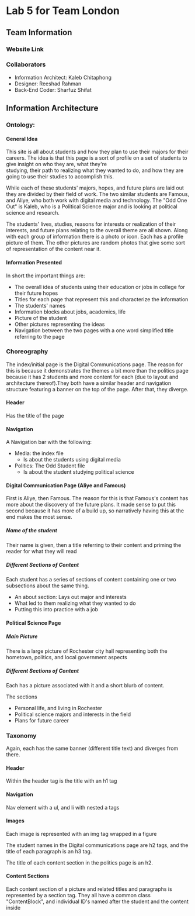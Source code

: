 # Lab 5 for Team London

## Team Information

### Website Link

### Collaborators

- Information Architect: Kaleb Chitaphong
- Designer: Reeshad Rahman
- Back-End Coder: Sharfuz Shifat

## Information Architecture

### Ontology:

#### General Idea

This site is all about students and how they plan to use their majors 
for their careers. The idea is that this page is a sort of profile 
on a set of students to give insight on who they are, what they're  
studying, their path to realizing what they wanted to do, and how 
they are going to use their studies to accomplish this.

While each of these students' majors, hopes, and future 
plans are laid out they are divided by their field of work. The two 
similar students are Famous, and Aliye, who both work with digital 
media and technology. The "Odd One Out" is Kaleb, who is a 
Political Science major and is looking at political science 
and research.

The students' lives, studies, reasons for interests or realization
of their interests, and future plans relating to the overall theme
are all shown. Along with each group of information there is a photo
or icon. Each has a profile picture of them. The other pictures are
random photos that give some sort of representation of the content near it.

#### Information Presented

In short the important things are:
- The overall idea of students using their education or jobs in
college for their future hopes
- Titles for each page that represent this and characterize
the information
- The students' names
- Information blocks about jobs, academics, life
- Picture of the student
- Other pictures representing the ideas
- Navigation between the two pages with a one
word simplified title referring to the page

### Choreography

The index/initial page is the Digital Communications page. The 
reason for this is because it demonstrates the themes a bit more 
than the politics page because it has 2 students and more content 
for each (due to layout and architecture thereof).They both have 
a similar header and navigation structure featuring a banner on 
the top of the page. After that, they diverge.

#### Header

Has the title of the page

#### Navigation

A Navigation bar with the following:
- Media: the index file
  - Is about the students using digital media
- Politics: The Odd Student file
  - Is about the student studying political science
  

#### Digital Communication Page (Aliye and Famous)

First is Aliye, then Famous. The reason for this is that
Famous's content has more about the discovery of the future 
plans. It made sense to put this second because it has more of 
a build up, so narratively having this at the end makes the most
sense.

##### Name of the student 
  
Their name is given, then a title referring to their content
and priming the reader for what they will read

##### Different Sections of Content

Each student has a series of sections of content containing
one or two subsections about the same thing.

- An about section: Lays out major and interests
- What led to them realizing what they wanted to do
- Putting this into practice with a job

#### Political Science Page

##### Main Picture

There is a large picture of Rochester city hall representing
both the hometown, politics, and local government aspects

##### Different Sections of Content

Each has a picture associated with it and a short blurb
of content.

The sections
- Personal life, and living in Rochester
- Political science majors and interests in the field
- Plans for future career

### Taxonomy

Again, each has the same banner (different title text) and
diverges from there.

#### Header

Within the header tag is the title with an h1 tag

#### Navigation

Nav element with a ul, and li with nested a tags

#### Images

Each image is represented with an img tag wrapped in a figure

The student names in the Digital communications page are h2 tags,
and the title of each paragraph is an h3 tag.

The title of each content section in the politics page is an h2.

#### Content Sections

Each content section of a picture and related titles and paragraphs
is represented by a section tag. They all have a common class "ContentBlock",
and individual ID's named after the student and the content inside
